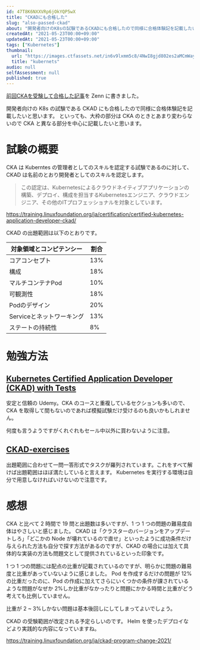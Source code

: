 ```yaml
---
id: 47T8K6NXXVRp6jOkYQP5wX
title: "CKADにも合格した"
slug: "also-passed-ckad"
about: "開発者向けのK8sの試験であるCKADにも合格したので同様に合格体験記を記載したいと思います。 といっても、大枠の部分はCKAのときとあまり変わらないのでCKAと異なる部分を中心に記載したいと思います。"
createdAt: "2021-05-23T00:00+09:00"
updatedAt: "2021-05-23T00:00+09:00"
tags: ["Kubernetes"]
thumbnail:
  url: "https://images.ctfassets.net/in6v9lxmm5c8/4NwI8gjd802es2aMCmWay7/5b1d1468d43c4ffc3623b33decec3eea/k8s.png"
  title: "kubernets"
audio: null
selfAssessment: null
published: true
---
```

[前回CKAを受験して合格した記事](https://zenn.dev/azukiazusa/articles/30e5a2988c2dd9)を Zenn に書きました。

開発者向けの K8s の試験である CKAD にも合格したので同様に合格体験記を記載したいと思います。
といっても、大枠の部分は CKA のときとあまり変わらないので CKA と異なる部分を中心に記載したいと思います。

# 試験の概要

CKA は Kuberntes の管理者としてのスキルを認定する試験であるのに対して、CKAD は名前のとおり開発者としてのスキルを認定します。

> この認定は、Kubernetesによるクラウドネイティブアプリケーションの構築、デプロイ、構成を担当するKubernetesエンジニア、クラウドエンジニア、その他のITプロフェッショナルを対象としています。

https://training.linuxfoundation.org/ja/certification/certified-kubernetes-application-developer-ckad/

CKAD の出題範囲は以下のとおりです。

| 対象領域とコンピテンシー | 割合 |
| ---- | ---- |
| コアコンセプト | 13% |
| 構成 | 18% | 
| マルチコンテナPod | 10% |
| 可観測性 | 18% | 
| Podのデザイン | 20% |
| Serviceとネットワーキング | 13% |
| ステートの持続性 | 8% |

# 勉強方法

## [Kubernetes Certified Application Developer (CKAD) with Tests](https://www.udemy.com/course/certified-kubernetes-application-developer/)

安定と信頼の Udemy。CKA のコースと重複しているセクションも多いので、CKA を取得して間もないのであれば模擬試験だけ受けるのも良いかもしれません。

何度も言うようですがくれぐれもセール中以外に買わないように注意。

## [CKAD-exercises](https://github.com/dgkanatsios/CKAD-exercises)

出題範囲に合わせて一問一答形式でタスクが羅列されています。これをすべて解けば出題範囲はほぼ満たしていると言えます。
Kubernetes を実行する環境は自分で用意しなければいけないので注意です。

# 感想

CKA と比べて 2 時間で 19 問と出題数は多いですが、1 つ 1 つの問題の難易度自体はやさしいと感じました。
CKAD は「クラスターのバージョンをアップデートしろ」「どこかの Node が壊れているので直せ」といったように成功条件だけ与えられた方法も自分で探す方法があるのですが、CKAD の場合には加えて具体的な実装の方法も問題文として提供されているといった印象です。

1 つ 1 つの問題には配点の比重が記載されているのですが、明らかに問題の難易度と比重があっていないように感じました。
Pod を作成するだけの問題が 12%の比重だったのに、Pod の作成に加えてさらにいくつかの条件が課されているような問題がなぜか 2%しか比重がなかったりと問題にかかる時間と比重がどう考えても比例していません。

比重が 2 ~ 3%しかない問題は基本後回しにしてしまってよいでしょう。

CKAD の受験範囲が改定される予定らしいのです。
Helm を使ったデプロイなどより実践的な内容になっていますね。

https://training.linuxfoundation.org/ja/ckad-program-change-2021/
